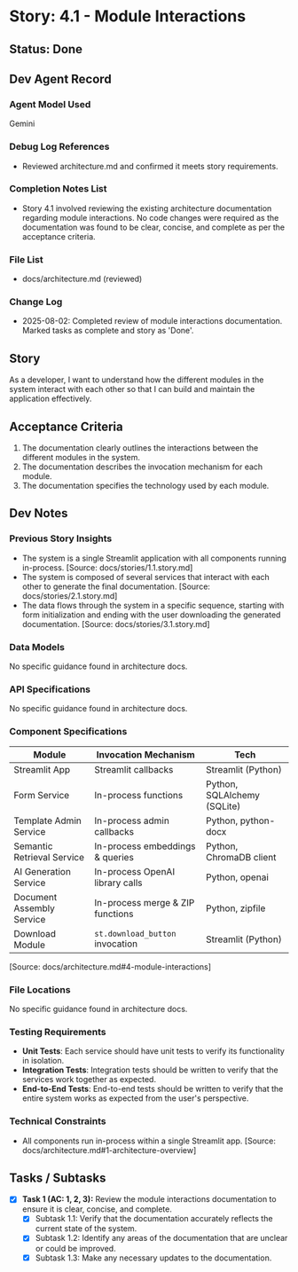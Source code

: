 # Story: 4.1 - Module Interactions

## Status: Done

## Dev Agent Record

### Agent Model Used

Gemini

### Debug Log References

- Reviewed architecture.md and confirmed it meets story requirements.

### Completion Notes List

- Story 4.1 involved reviewing the existing architecture documentation regarding module interactions. No code changes were required as the documentation was found to be clear, concise, and complete as per the acceptance criteria.

### File List

- docs/architecture.md (reviewed)

### Change Log

- 2025-08-02: Completed review of module interactions documentation. Marked tasks as complete and story as 'Done'.

## Story

As a developer, I want to understand how the different modules in the system interact with each other so that I can build and maintain the application effectively.

## Acceptance Criteria

1.  The documentation clearly outlines the interactions between the different modules in the system.
2.  The documentation describes the invocation mechanism for each module.
3.  The documentation specifies the technology used by each module.

## Dev Notes

### Previous Story Insights

- The system is a single Streamlit application with all components running in-process. [Source: docs/stories/1.1.story.md]
- The system is composed of several services that interact with each other to generate the final documentation. [Source: docs/stories/2.1.story.md]
- The data flows through the system in a specific sequence, starting with form initialization and ending with the user downloading the generated documentation. [Source: docs/stories/3.1.story.md]

### Data Models

No specific guidance found in architecture docs.

### API Specifications

No specific guidance found in architecture docs.

### Component Specifications

| Module                     | Invocation Mechanism             | Tech                        |
| -------------------------- | -------------------------------- | --------------------------- |
| Streamlit App              | Streamlit callbacks              | Streamlit (Python)          |
| Form Service               | In-process functions             | Python, SQLAlchemy (SQLite) |
| Template Admin Service     | In-process admin callbacks       | Python, python-docx         |
| Semantic Retrieval Service | In-process embeddings & queries  | Python, ChromaDB client     |
| AI Generation Service      | In-process OpenAI library calls  | Python, openai              |
| Document Assembly Service  | In-process merge & ZIP functions | Python, zipfile             |
| Download Module            | `st.download_button` invocation  | Streamlit (Python)          |

[Source: docs/architecture.md#4-module-interactions]

### File Locations

No specific guidance found in architecture docs.

### Testing Requirements

- **Unit Tests**: Each service should have unit tests to verify its functionality in isolation.
- **Integration Tests**: Integration tests should be written to verify that the services work together as expected.
- **End-to-End Tests**: End-to-end tests should be written to verify that the entire system works as expected from the user's perspective.

### Technical Constraints

- All components run in-process within a single Streamlit app. [Source: docs/architecture.md#1-architecture-overview]

## Tasks / Subtasks

- [x] **Task 1 (AC: 1, 2, 3):** Review the module interactions documentation to ensure it is clear, concise, and complete.
    - [x] Subtask 1.1: Verify that the documentation accurately reflects the current state of the system.
    - [x] Subtask 1.2: Identify any areas of the documentation that are unclear or could be improved.
    - [x] Subtask 1.3: Make any necessary updates to the documentation.
